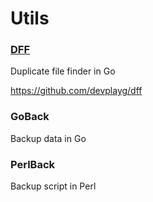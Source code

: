 # Utils

### [DFF](./cmd/dff/README.md)

Duplicate file finder in Go

https://github.com/devplayg/dff

### GoBack

Backup data in Go

### PerlBack

Backup script in Perl

